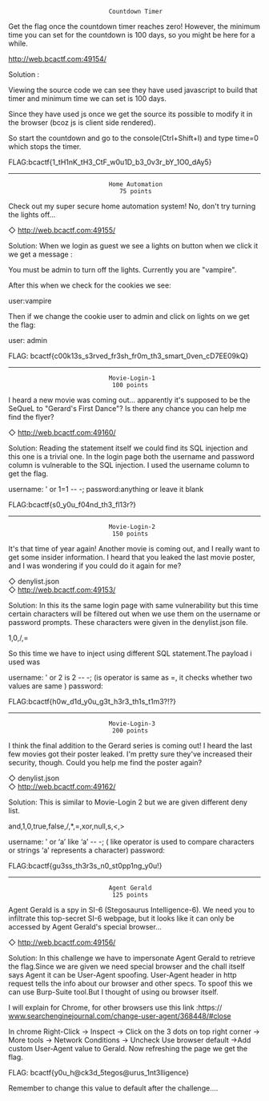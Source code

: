 								Countdown Timer

Get the flag once the countdown timer reaches zero! However, the minimum time you can set for the countdown is 100 days, so you might be here for a while.  

http://web.bcactf.com:49154/


Solution :

Viewing the source code we can see they have used javascript to build that timer and minimum time we can set is 100 days.

Since they have used js once we get the source its possible to modify it in the browser (bcoz js is client side rendered).

So start the countdown and go to the console(Ctrl+Shift+I) and type time=0 which stops the timer.

FLAG:bcactf{1_tH1nK_tH3_CtF_w0u1D_b3_0v3r_bY_1O0_dAy5}

---------------------------------------------------------------------------------------------------------------------------------------------------------------------------------
								Home Automation
								   75 points
								   
Check out my super secure home automation system! No, don't try turning the lights off...

◇ http://web.bcactf.com:49155/  

Solution:
When we login as guest we see a lights on button when we click it we get a message : 

You must be admin to turn off the lights. Currently you are "vampire".

After this when we check for the cookies we see:

user:vampire

Then if we change the cookie user to admin and click on lights on we get the flag:


user: admin

FLAG: bcactf{c00k13s_s3rved_fr3sh_fr0m_th3_smart_0ven_cD7EE09kQ}

---------------------------------------------------------------------------------------------------------------------------------------------------------------------------------
								Movie-Login-1
								 100 points
								 
I heard a new movie was coming out... apparently it's supposed to be the SeQueL to "Gerard's First Dance"? Is there any chance you can help me find the flyer? 

◇ http://web.bcactf.com:49160/  

Solution:
Reading the statement itself we could find its SQL injection and this one is a trivial one.
In the login page both the username and password column is vulnerable to the SQL injection.
I used the username column to get the flag.
						
username:	' or 1=1 -- -;
password:anything or leave it blank

FLAG:bcactf{s0_y0u_f04nd_th3_fl13r?}

---------------------------------------------------------------------------------------------------------------------------------------------------------------------------------
								Movie-Login-2
								 150 points
								 
It's that time of year again! Another movie is coming out, and I really want to get some insider information. I heard that you leaked the last movie poster, and I was wondering if you could do it again for me?    

◇ denylist.json  
◇ http://web.bcactf.com:49153/  

Solution:
In this its the same login page with same vulnerability but this time certain characters will be filtered out when we use them on the username or password prompts.
These characters were given in the denylist.json file.

 1,0,/,=
 
So this time we have to inject using different SQL statement.The payload i used was

username:	' or 2 is 2 -- -; (is operator is same as =, it checks whether two values are same )
password:

FLAG:bcactf{h0w_d1d_y0u_g3t_h3r3_th1s_t1m3?!?}

---------------------------------------------------------------------------------------------------------------------------------------------------------------------------------
								Movie-Login-3
								 200 points
								 
I think the final addition to the Gerard series is coming out! I heard the last few movies got their poster leaked. I'm pretty sure they've increased their security, though. Could you help me find the poster again?    

◇ denylist.json  
◇ http://web.bcactf.com:49162/  

Solution:
This is similar to Movie-Login 2 but we are given different deny list.

and,1,0,true,false,/,*,=,xor,null,s,<,>


username:	' or ‘a’ like ‘a’ -- -; ( like operator is used to compare characters or strings ‘a’ represents a character)
password:

FLAG:bcactf{gu3ss_th3r3s_n0_st0pp1ng_y0u!}

---------------------------------------------------------------------------------------------------------------------------------------------------------------------------------
								Agent Gerald
								 125 points
								 
Agent Gerald is a spy in SI-6 (Stegosaurus Intelligence-6). We need you to infiltrate this top-secret SI-6 webpage, but it looks like it can only be accessed by Agent Gerald's special browser...  
  
◇ http://web.bcactf.com:49156/  

Solution:
In this challenge we have to impersonate Agent Gerald to retrieve the flag.Since we are given we need special browser and the chall itself says Agent it can be User-Agent spoofing.
User-Agent header in http request tells the info about our browser and other specs.
To spoof this we can use Burp-Suite tool.But I thought of using ou browser itself.

I will explain for Chrome, for other browsers use this link :https:// www.searchenginejournal.com/change-user-agent/368448/#close

In chrome Right-Click -> Inspect -> Click on the 3 dots on top right corner -> More tools -> Network Conditions -> Uncheck Use browser default ->Add custom User-Agent value to Gerald.
Now refreshing the page we get the flag.

FLAG: bcactf{y0u_h@ck3d_5tegos@urus_1nt3lligence}

Remember to change this value to default after the challenge....
